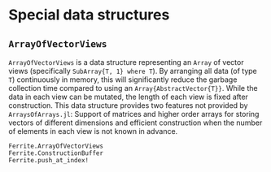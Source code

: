 # Special data structures

## `ArrayOfVectorViews`
`ArrayOfVectorViews` is a data structure representing an `Array` of
vector views (specifically `SubArray{T, 1} where T`). By arranging all
data (of type `T`) continuously in memory, this will significantly reduce
the garbage collection time compared to using an `Array{AbstractVector{T}}`. While the data in each view can be mutated, the length of each view is
fixed after construction.
This data structure provides two features not provided by `ArraysOfArrays.jl`: Support of matrices and higher order arrays for storing vectors
of different dimensions and efficient construction when the number of elements in each view is not known in advance.

```@docs
Ferrite.ArrayOfVectorViews
Ferrite.ConstructionBuffer
Ferrite.push_at_index!
```
